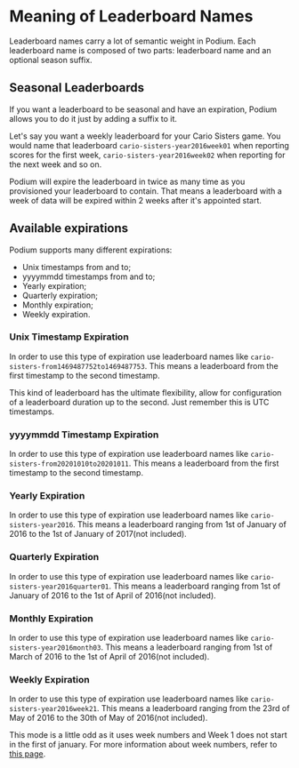 Meaning of Leaderboard Names
============================

Leaderboard names carry a lot of semantic weight in Podium. Each leaderboard name is composed of two parts: leaderboard name and an optional season suffix.

## Seasonal Leaderboards

If you want a leaderboard to be seasonal and have an expiration, Podium allows you to do it just by adding a suffix to it.

Let's say you want a weekly leaderboard for your Cario Sisters game. You would name that leaderboard `cario-sisters-year2016week01` when reporting scores for the first week, `cario-sisters-year2016week02` when reporting for the next week and so on.

Podium will expire the leaderboard in twice as many time as you provisioned your leaderboard to contain. That means a leaderboard with a week of data will be expired within 2 weeks after it's appointed start.

## Available expirations

Podium supports many different expirations:

* Unix timestamps from and to;
* yyyymmdd timestamps from and to;
* Yearly expiration;
* Quarterly expiration;
* Monthly expiration;
* Weekly expiration.

### Unix Timestamp Expiration

In order to use this type of expiration use leaderboard names like `cario-sisters-from1469487752to1469487753`. This means a leaderboard from the first timestamp to the second timestamp.

This kind of leaderboard has the ultimate flexibility, allow for configuration of a leaderboard duration up to the second. Just remember this is UTC timestamps.

### yyyymmdd Timestamp Expiration

In order to use this type of expiration use leaderboard names like `cario-sisters-from20201010to20201011`. This means a leaderboard from the first timestamp to the second timestamp.

### Yearly Expiration

In order to use this type of expiration use leaderboard names like `cario-sisters-year2016`. This means a leaderboard ranging from 1st of January of 2016 to the 1st of January of 2017(not included).

### Quarterly Expiration

In order to use this type of expiration use leaderboard names like `cario-sisters-year2016quarter01`. This means a leaderboard ranging from 1st of January of 2016 to the 1st of April of 2016(not included).

### Monthly Expiration

In order to use this type of expiration use leaderboard names like `cario-sisters-year2016month03`. This means a leaderboard ranging from 1st of March of 2016 to the 1st of April of 2016(not included).

### Weekly Expiration

In order to use this type of expiration use leaderboard names like `cario-sisters-year2016week21`. This means a leaderboard ranging from the 23rd of May of 2016 to the 30th of May of 2016(not included).

This mode is a little odd as it uses week numbers and Week 1 does not start in the first of january. For more information about week numbers, refer to [this page](https://en.wikipedia.org/wiki/ISO_week_date).
